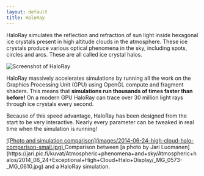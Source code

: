 ```yaml
---
layout: default
title: HaloRay
---
```


HaloRay simulates the reflection and refraction of sun light inside hexagonal
ice crystals present in high altitude clouds in the atmosphere. These ice
crystals produce various optical phenomena in the sky, including spots,
circles and arcs. These are all called ice crystal halos.

![Screenshot of HaloRay](images/screenshot.png)

HaloRay massively accelerates simulations by running all the work on the
Graphics Processing Unit (GPU) using OpenGL compute and fragment shaders.
This means that **simulations run thousands of times faster than before!**
On a modern GPU HaloRay can trace over 30 million light rays through ice
crystals every second.

Because of this speed advantage, HaloRay has been designed from the start to be
very interactive. Nearly every parameter can be tweaked in real time when the
simulation is running!

<a href="images/2014-06-24-high-cloud-halo-comparison.png">
![Photo and simulation comparison](images/2014-06-24-high-cloud-halo-comparison-small.jpg)
</a>
Comparison between
[a photo by Jari Luomanen](https://jari.pic.fi/kuvat/Atmospheric+phenomena+and+sky/Atmospheric+halos/2014_06_24+Exceptional+High+Cloud+Halo+Display/_MG_0573-_MG_0610.jpg)
and a HaloRay simulation.
